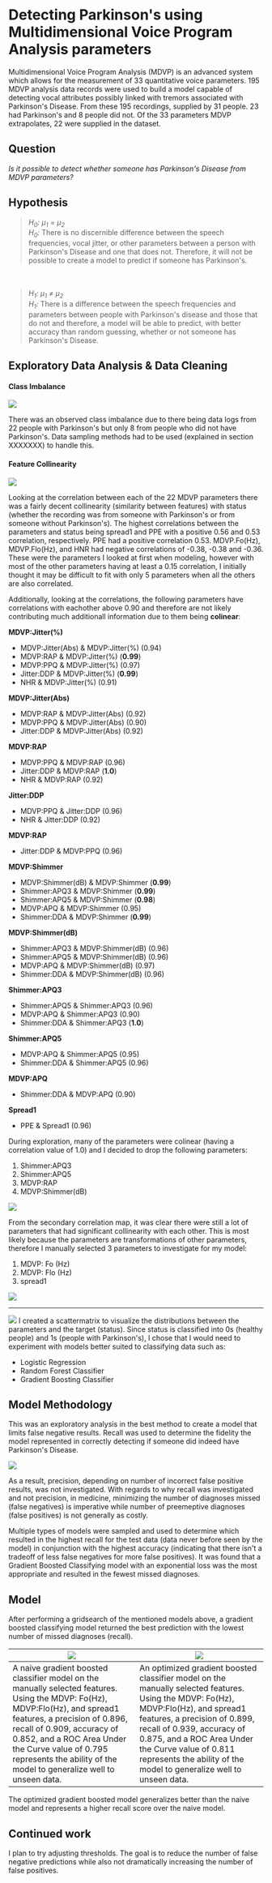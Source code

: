 # Detecting Parkinson's using Multidimensional Voice Program Analysis parameters

Multidimensional Voice Program Analysis (MDVP) is an advanced system which allows for the measurement of 33 quantitative voice parameters. 195 MDVP analysis data records were used to build a model capable of detecting vocal attributes possibly linked with tremors associated with Parkinson's Disease. From these 195 recordings, supplied by 31 people. 23 had Parkinson's and 8 people did not. Of the 33 parameters MDVP extrapolates, 22 were supplied in the dataset.

## Question
*Is it possible to detect whether someone has Parkinson's Disease from MDVP parameters?*

## Hypothesis

> *H<sub>0</sub>: μ<sub>1</sub> =  μ<sub>2</sub>*<br>
>*H<sub>0</sub>:* There is no discernible difference between the speech frequencies, vocal jitter, or other parameters between a person with Parkinson's Disease and one that does not. Therefore, it will not be possible to create a model to predict if someone has Parkinson's.


　



>*H<sub>1</sub>: μ<sub>1</sub> ≠  μ<sub>2</sub>*<br>
> *H<sub>1</sub>:* There is a difference between the speech frequencies and parameters between people with Parkinson's disease and those that do not and therefore, a model will be able to predict, with better accuracy than random guessing, whether or not someone has Parkinson's Disease.

## Exploratory Data Analysis & Data Cleaning

#### Class Imbalance 
![](images/class_imbalance2.png)

There was an observed class imbalance due to there being data logs from 22 people with Parkinson's but only 8 from people who did not have Parkinson's. Data sampling methods had to be used (explained in section XXXXXXX) to handle this. 

#### Feature Collinearity
![](images/initital_heatmap.png)

Looking at the correlation between each of the 22 MDVP parameters there was a fairly decent collinearity (similarity between features)  with status (whether the recording was from someone with Parkinson's or from someone without Parkinson's). The highest correlations between the parameters and status being spread1 and PPE with a positive 0.56 and 0.53 correlation, respectively. PPE had a positive correlation 0.53. MDVP.Fo(Hz), MDVP.Flo(Hz), and HNR had negative correlations of -0.38, -0.38 and -0.36. These were the parameters I looked at first when modeling, however with most of the other parameters having at least a 0.15 correlation, I initially thought it may be difficult to fit with only 5 parameters when all the others are also correlated. 

Additionally, looking at the correlations, the following parameters have correlations with eachother above 0.90 and therefore are not likely contributing much additionall information due to them being **colinear**:

**MDVP:Jitter(%)**
- MDVP:Jitter(Abs) & MDVP:Jitter(%) (0.94)
- MDVP:RAP & MDVP:Jitter(%) (**0.99**)
- MDVP:PPQ & MDVP:Jitter(%) (0.97)
- Jitter:DDP & MDVP:Jitter(%) (**0.99**)
- NHR & MDVP:Jitter(%) (0.91)

**MDVP:Jitter(Abs)**
- MDVP:RAP & MDVP:Jitter(Abs) (0.92)
- MDVP:PPQ & MDVP:Jitter(Abs) (0.90)
- Jitter:DDP & MDVP:Jitter(Abs) (0.92)

**MDVP:RAP**
- MDVP:PPQ & MDVP:RAP (0.96)
- Jitter:DDP & MDVP:RAP (**1.0**)
- NHR & MDVP:RAP (0.92)

**Jitter:DDP**
- MDVP:PPQ & Jitter:DDP (0.96)
- NHR & Jitter:DDP (0.92)

**MDVP:RAP**
- Jitter:DDP & MDVP:PPQ (0.96)

**MDVP:Shimmer**
- MDVP:Shimmer(dB) & MDVP:Shimmer (**0.99**)
- Shimmer:APQ3 & MDVP:Shimmer (**0.99**)
- Shimmer:APQ5 & MDVP:Shimmer (**0.98**)
- MDVP:APQ & MDVP:Shimmer (0.95)
- Shimmer:DDA & MDVP:Shimmer (**0.99**)

**MDVP:Shimmer(dB)**
- Shimmer:APQ3 & MDVP:Shimmer(dB) (0.96)
- Shimmer:APQ5 & MDVP:Shimmer(dB) (0.96)
- MDVP:APQ & MDVP:Shimmer(dB) (0.97)
- Shimmer:DDA & MDVP:Shimmer(dB) (0.96)

**Shimmer:APQ3**
- Shimmer:APQ5 & Shimmer:APQ3 (0.96)
- MDVP:APQ & Shimmer:APQ3 (0.90)
- Shimmer:DDA & Shimmer:APQ3 (**1.0**)

**Shimmer:APQ5**
- MDVP:APQ & Shimmer:APQ5 (0.95)
- Shimmer:DDA & Shimmer:APQ5 (0.96)

**MDVP:APQ**
- Shimmer:DDA & MDVP:APQ (0.90)

**Spread1**
- PPE & Spread1 (0.96)

During exploration, many of the parameters were colinear (having a correlation value of 1.0) and I decided to drop the following parameters:
1. Shimmer:APQ3
2. Shimmer:APQ5
3. MDVP:RAP
4. MDVP:Shimmer(dB)

![](images/second_heatmap.png)

From the secondary correlation map, it was clear there were still a lot of parameters that had significant collinearity with each other. This is most likely because the parameters are transformations of other parameters, therefore I manually selected 3 parameters to investigate for my model:
1. MDVP: Fo (Hz)
2. MDVP: Flo (Hz)
3. spread1

![](images/my_heatmap.png)

---

![](images/my_scatter.png)
I created a scattermatrix to visualize the distributions between the parameters and the target (status). Since status is classified into 0s (healthy people) and 1s (people with Parkinson's), I chose that I would need to experiment with models better suited to classifying data such as:
* Logistic Regression
* Random Forest Classifier
* Gradient Boosting Classifier


## Model Methodology
This was an exploratory analysis in the best method to create a model that limits false negative results. Recall was used to determine the fidelity the model represented in correctly detecting if someone did indeed have Parkinson's Disease.

 ![](images/Recall.png)

As a result, precision, depending on number of incorrect false positive results, was not investigated. With regards to why recall was investigated and not precision, in medicine, minimizing the number of diagnoses missed (false negatives) is imperative while number of preemeptive diagnoses (false positives) is not generally as costly.

Multiple types of models were sampled and used to determine which resulted in the highest recall for the test data (data never before seen by the model) in conjunction with the highest accuracy (indicating that there isn't a tradeoff of less false negatives for more false positives). It was found that a Gradient Boosted Classifying model with an exponential loss was the most appropriate and resulted in the fewest missed diagnoses.

## Model
After performing a gridsearch of the mentioned models above, a gradient boosted classifying model returned the best prediction with the lowest number of missed diagnoses (recall). 

|![](images/naive_gbc.png)|![](images/optimized_gbc.png)|
|-|-|
|A naive gradient boosted classifier model on the manually selected features. Using the MDVP: Fo(Hz), MDVP:Flo(Hz), and spread1 features, a precision of 0.896, recall of 0.909, accuracy of 0.852, and a ROC Area Under the Curve value of 0.795 represents the ability of the model to generalize well to unseen data. | An optimized gradient boosted classifier model on the manually selected features. Using the MDVP: Fo(Hz), MDVP:Flo(Hz), and spread1 features, a precision of 0.899, recall of 0.939, accuracy of 0.875, and a ROC Area Under the Curve value of 0.811 represents the ability of the model to generalize well to unseen data.|

The optimized gradient boosted model generalizes better than the naive model and represents a higher recall score over the naive model. 


## Continued work
I plan to try adjusting thresholds. The goal is to reduce the number of false negative predictions while also not dramatically increasing the number of false positives.
